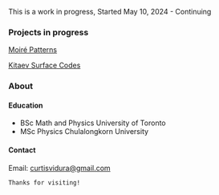 This is a work in progress, Started May 10, 2024 - Continuing


### Projects in progress
[Moiré Patterns](./physics/Moire.html)

[Kitaev Surface Codes](./physics/toric-code.html)


### About
#### Education
*   BSc Math and Physics University of Toronto
*   MSc Physics Chulalongkorn University 

#### Contact
Email: curtisvidura@gmail.com


```
Thanks for visiting!
```
